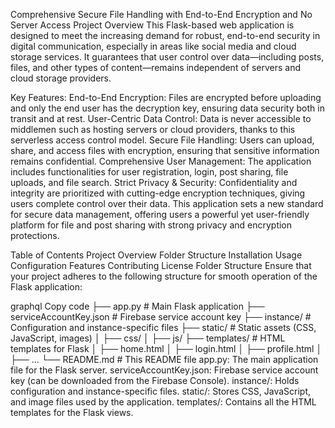 Comprehensive Secure File Handling with End-to-End Encryption and No Server Access
Project Overview
This Flask-based web application is designed to meet the increasing demand for robust, end-to-end security in digital communication, especially in areas like social media and cloud storage services. It guarantees that user control over data—including posts, files, and other types of content—remains independent of servers and cloud storage providers.

Key Features:
End-to-End Encryption: Files are encrypted before uploading and only the end user has the decryption key, ensuring data security both in transit and at rest.
User-Centric Data Control: Data is never accessible to middlemen such as hosting servers or cloud providers, thanks to this serverless access control model.
Secure File Handling: Users can upload, share, and access files with encryption, ensuring that sensitive information remains confidential.
Comprehensive User Management: The application includes functionalities for user registration, login, post sharing, file uploads, and file search.
Strict Privacy & Security: Confidentiality and integrity are prioritized with cutting-edge encryption techniques, giving users complete control over their data.
This application sets a new standard for secure data management, offering users a powerful yet user-friendly platform for file and post sharing with strong privacy and encryption protections.

Table of Contents
Project Overview
Folder Structure
Installation
Usage
Configuration
Features
Contributing
License
Folder Structure
Ensure that your project adheres to the following structure for smooth operation of the Flask application:

graphql
Copy code
├── app.py                     # Main Flask application
├── serviceAccountKey.json      # Firebase service account key
├── instance/                   # Configuration and instance-specific files
├── static/                     # Static assets (CSS, JavaScript, images)
│   ├── css/
│   ├── js/
├── templates/                  # HTML templates for Flask
│   ├── home.html
│   ├── login.html
│   ├── profile.html
│   ├── ...
└── README.md                   # This README file
app.py: The main application file for the Flask server.
serviceAccountKey.json: Firebase service account key (can be downloaded from the Firebase Console).
instance/: Holds configuration and instance-specific files.
static/: Stores CSS, JavaScript, and image files used by the application.
templates/: Contains all the HTML templates for the Flask views.
